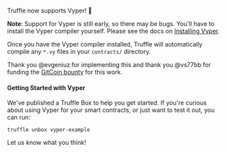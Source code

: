 Truffle now supports Vyper! :snake:

**Note**: Support for Vyper is still early, so there may be bugs. You'll have
to install the Vyper compiler yourself. Please see the docs on
[Installing Vyper](https://vyper.readthedocs.io/en/latest/installing-vyper.html).

Once you have the Vyper compiler installed, Truffle will automatically compile
any `*.vy` files in your `contracts/` directory.

Thank you @evgeniuz for implementing this and thank you @vs77bb for funding the
[GitCoin bounty](https://gitcoin.co/issue/trufflesuite/truffle/1144/1037) for
this work.

#### Getting Started with Vyper

We've published a Truffle Box to help you get started. If you're curious about using Vyper for your smart contracts, or just want to test it out, you can run:

```
truffle unbox vyper-example
```

Let us know what you think!
